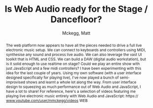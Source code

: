--- 
title: "Is Web Audio ready for the Stage / Dancefloor?" 
abstract: "The web platform now appears to have all the pieces needed to drive a full live electronic music setup. We can connect to keyboards and controllers using MIDI, synthesise any sound and process live audio. We can also leverage the vast UI toolkit that is HTML and CSS. We can build a DAW (digital audio workstation), but is it solid enough to use realtime on stage? Could we play an entire show with just JavaScript and a few midi controllers? I have been experimenting with this idea for the last couple of years. Using my own software (with a user interface designed specifically for playing live), I've now played a bunch of semi-improvised shows and learnt a whole lot along the way. From user interface design to squeezing as much performance out of Web Audio and JavaScript, I have a lot to share! For reference, here's a selection of videos featuring me playing live electronic music entirely with Web Audio and JavaScript: https:// www.youtube.com/user/mmckegg/videos WEB" 
address: "London" 
author: "Mckegg, Matt"
webAuthor: "Matt Mckegg" 
booktitle: "Proceedings of the International Web Audio Conference" 
editor: "Thalmann, Florian and Ewert, Sebastian" 
month: "Proceedings of the International Web Audio Conference"
pages: "" 
publisher: "Queen Mary University of London" 
series: "WAC '17"
type: "Talk"  
year: "2017" 
id: "2017_EA_30" 
tags: year2017
media: https://youtu.be/OpUeyRRPpCo?t=3715 
pdflink: /_data/papers/pdf/2017/2017_30.pdf
ISSN: 2663-5844
---
